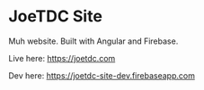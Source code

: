 # JoeTDC Site

Muh website. Built with Angular and Firebase.

Live here: https://joetdc.com

Dev here: https://joetdc-site-dev.firebaseapp.com
